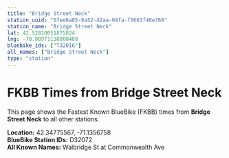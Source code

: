```yaml
---
title: "Bridge Street Neck"
station_uuid: "67ee6a05-9a52-d2aa-04fa-f5663f40e768"
station_name: "Bridge Street Neck"
lat: 42.52810051875824
lng: -70.88971138000488
bluebike_ids: ["T32016"]
all_names: ["Bridge Street Neck"]
type: "station"
---
```


# FKBB Times from Bridge Street Neck

This page shows the Fastest Known BlueBike (FKBB) times from **Bridge Street Neck** to all other stations.

**Location:** 42.34775567, -71.1356758  
**BlueBike Station IDs:** D32072  
**All Known Names:** Walbridge St at Commonwealth Ave

